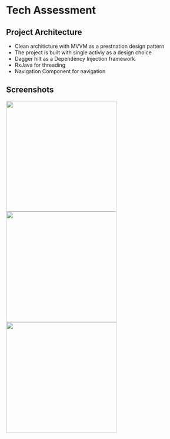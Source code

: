 # Tech Assessment

<h2>Project Architecture</h2>

* Clean architicture with MVVM as a prestnation design pattern 
* The project is built with single activiy as a design choice 
* Dagger hilt as a Dependency Injection framework
* RxJava for threading
* Navigation Component for navigation

<h2>Screenshots</h2>

<img src="https://i.imgur.com/GenpNFi.png" width="300">
<img src="https://i.imgur.com/4wv8h8l.png" width="300">
<img src="https://i.imgur.com/ZhGVIPq.png" width="300">
